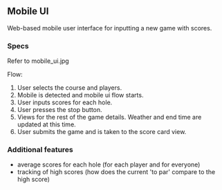 ## Mobile UI

Web-based mobile user interface for inputting a new game with scores.

### Specs

Refer to mobile_ui.jpg

Flow:

1. User selects the course and players.
2. Mobile is detected and mobile ui flow starts.
3. User inputs scores for each hole.
4. User presses the stop button.
5. Views for the rest of the game details. Weather and end time are updated at this time.
6. User submits the game and is taken to the score card view.

### Additional features

* average scores for each hole (for each player and for everyone)
* tracking of high scores (how does the current 'to par' compare to the high score)
